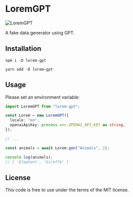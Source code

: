# LoremGPT

![LoremGPT](https://raw.githubusercontent.com/moekidev/lorem-gpt/main/docs/logo.svg)

A fake data generator using GPT.

## Installation

```
npm i -D lorem-gpt
```

```
yarn add -D lorem-gpt
```

## Usage

Please set an environment variable:

```ts
import LoremGPT from "lorem-gpt";

const Lorem = new LoremGPT({
  locale: "en",
  openaiApiKey: process.env.OPENAI_API_KEY as string,
});

// ...

const animals = await Lorem.gen("Animals", 2);

console.log(animals);
// [ 'Elephant', 'Giraffe' ]
```

## License

This code is free to use under the terms of the MIT license.
